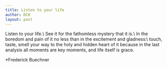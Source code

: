 ```yaml
---
title: Listen to your life
author: DCH
layout: post
---
```

Listen to your life.\\
See it for the fathomless mystery that it is.\\
In the boredom and pain of it no less than in the excitement and gladness:\\
touch, taste, smell your way to the holy and hidden heart of it because in the last analysis all moments are key moments, and life itself is grace.

*Frederick Buechner
